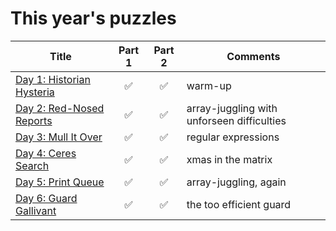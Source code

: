 # This year's puzzles

| Title | Part 1 | Part 2 | Comments |
|-------|:------:|:------:|----------|
[Day 1: Historian Hysteria](https://adventofcode.com/2024/day/1)|:white_check_mark:|:white_check_mark:| warm-up
[Day 2: Red-Nosed Reports](https://adventofcode.com/2024/day/2)|:white_check_mark:|:white_check_mark:| array-juggling with unforseen difficulties
[Day 3: Mull It Over](https://adventofcode.com/2024/day/3)|:white_check_mark:|:white_check_mark:| regular expressions
[Day 4: Ceres Search](https://adventofcode.com/2024/day/4)|:white_check_mark:|:white_check_mark:| xmas in the matrix
[Day 5: Print Queue](https://adventofcode.com/2024/day/5)|:white_check_mark:|:white_check_mark:| array-juggling, again
[Day 6: Guard Gallivant](https://adventofcode.com/2024/day/6)|:white_check_mark:|:white_check_mark:| the too efficient guard
